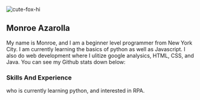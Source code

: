 ![cute-fox-hi](https://user-images.githubusercontent.com/128243732/226128844-23856c6e-6f2f-43d5-8ab4-ff9ecc3bd83f.gif) 
## Monroe Azarolla
My name is Monroe, and I am a beginner level programmer from New York City. I am currently learning the basics of python as well as Javascript. I also do web development where I ulitize google analysics, HTML, CSS, and Java. You can see my Github stats down below: 

### Skills And Experience





who is currently learning python, and interested in RPA. 


